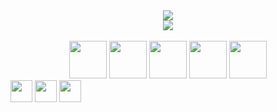 <div align="center">
      <!--START_SECTION:waka-->
      <img src="https://wakatime.com/share/@26901d77-dd3d-4f36-85b8-e670f5580e75/52d28a0d-c8b4-4d0a-b2e9-3c395589d0fd.svg"/>
      </br>
      <img src="https://wakatime.com/share/@26901d77-dd3d-4f36-85b8-e670f5580e75/504a0e5b-5685-4e20-b61e-6fc0cf555e95.svg"/>
      <!--END_SECTION:waka-->
</div><br>

<div align="center">
    <img height="60" src="https://cdn-icons-png.flaticon.com/512/732/732212.png"/>
    <img height="60" src="https://www.seekpng.com/png/full/141-1415372_css3-icon-png.png"/>
    <img height="60" src="https://cdn-icons-png.flaticon.com/512/5968/5968292.png"/>
    <img height="60" src="https://cdn.icon-icons.com/icons2/2415/PNG/512/nodejs_original_logo_icon_146411.png"/>
    <img height="60" src="https://cdn.iconscout.com/icon/free/png-256/python-3521655-2945099.png"/>
</div>

<div> 
  <a href = "mailto:otavio.abreu96@gmail.com"><img src="https://img.shields.io/badge/-Gmail-%23333?style=for-the-badge&logo=gmail&logoColor=white" target="_blank" height="35em" weight"60em"></a>
  <a href="https://www.linkedin.com/in/o-abreu/" target="_blank"><img src="https://img.shields.io/badge/-LinkedIn-%230077B5?style=for-the-badge&logo=linkedin&logoColor=white" target="_blank" height="35em" weight"60em"></a> 
  <a href="https://www.twitch.tv/strangepoison" target="_blank"><img src="https://img.shields.io/badge/-Twitch-purple" target="_blank" height="35em" weight"60em"></a>
</div>
</br>

